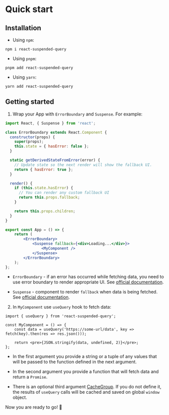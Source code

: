 # Quick start

## Installation

- Using `npm`:

```shell
npm i react-suspended-query
```

- Using `pnpm`:

```shell
pnpm add react-suspended-query
```

- Using `yarn`:

```shell
yarn add react-suspended-query
```

## Getting started

1. Wrap your App with `ErrorBoundary` and `Suspense`. For example:

```jsx
import React, { Suspense } from 'react';

class ErrorBoundary extends React.Component {
  constructor(props) {
    super(props);
    this.state = { hasError: false };
  }

  static getDerivedStateFromError(error) {
    // Update state so the next render will show the fallback UI.
    return { hasError: true };
  }

  render() {
    if (this.state.hasError) {
      // You can render any custom fallback UI
      return this.props.fallback;
    }

    return this.props.children;
  }
}

export const App = () => {
    return (
        <ErrorBoundary>
            <Suspense fallback={<div>Loading...</div>}>
                <MyComponent />
            </Suspense>
        </ErrorBoundary>
    );
};
```

-   `ErrorBoundary` - if an error has occurred while fetching data, you need to use error boundary to render appropriate UI. See [official documentation](https://beta.reactjs.org/reference/react/Component#catching-rendering-errors-with-an-error-boundary).

-   `Suspense` - component to render `fallback` when data is being fetched. See [official documentation](https://beta.reactjs.org/reference/react/Suspense).

2. In `MyComponent` use `useQuery` hook to fetch data:

```jsx{2}
import { useQuery } from 'react-suspended-query';

const MyComponent = () => {
    const data = useQuery('https://some-url/data', key => fetch(key).then(res => res.json()));

    return <pre>{JSON.stringify(data, undefined, 2)}</pre>;
};
```

- In the first argument you provide a string or a tuple of any values that will be passed to the function defined in the next argument.

- In the second argument you provide a function that will fetch data and return a `Promise`.

- There is an optional third argument [CacheGroup](./cache-groups.md). If you do not define it, the results of `useQuery` calls will be cached and saved on global `window` object.

Now you are ready to go! 🎉
